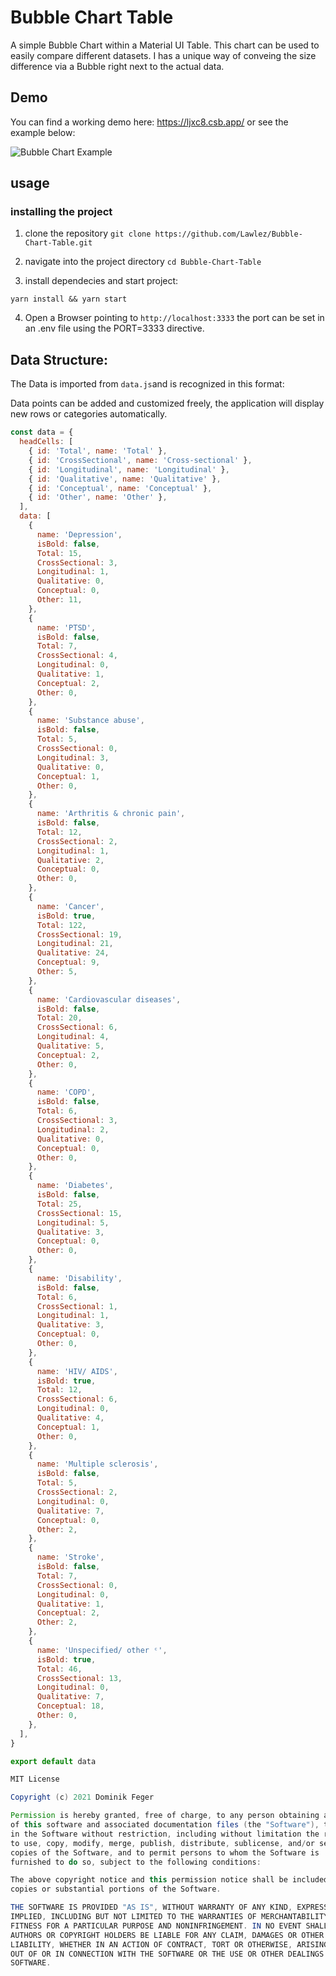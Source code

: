 # Bubble Chart Table
A simple Bubble Chart within a Material UI Table. This chart can be used to easily compare different datasets. I has a unique way of conveing the size difference via a Bubble right next to the actual data.

## Demo
You can find a working demo here: https://ljxc8.csb.app/
or see the example below: 

![Bubble Chart Example](https://github.com/Lawlez/Bubble-Chart-Table/blob/main/example.png?raw=true)

## usage

### installing the project

1. clone the repository 
`git clone https://github.com/Lawlez/Bubble-Chart-Table.git`

2. navigate into the project directory
`cd Bubble-Chart-Table`

3. install dependecies and start project:

`yarn install && yarn start`

4. Open a Browser pointing to
`http://localhost:3333`
the port can be set in an .env file using the PORT=3333 directive.

## Data Structure:

The Data is imported from `data.js`and is recognized in this format:

Data points can be added and customized freely, the application will display new rows or categories automatically.

```javascript
const data = {
  headCells: [
    { id: 'Total', name: 'Total' },
    { id: 'CrossSectional', name: 'Cross-sectional' },
    { id: 'Longitudinal', name: 'Longitudinal' },
    { id: 'Qualitative', name: 'Qualitative' },
    { id: 'Conceptual', name: 'Conceptual' },
    { id: 'Other', name: 'Other' },
  ],
  data: [
    {
      name: 'Depression',
      isBold: false,
      Total: 15,
      CrossSectional: 3,
      Longitudinal: 1,
      Qualitative: 0,
      Conceptual: 0,
      Other: 11,
    },
    {
      name: 'PTSD',
      isBold: false,
      Total: 7,
      CrossSectional: 4,
      Longitudinal: 0,
      Qualitative: 1,
      Conceptual: 2,
      Other: 0,
    },
    {
      name: 'Substance abuse',
      isBold: false,
      Total: 5,
      CrossSectional: 0,
      Longitudinal: 3,
      Qualitative: 0,
      Conceptual: 1,
      Other: 0,
    },
    {
      name: 'Arthritis & chronic pain',
      isBold: false,
      Total: 12,
      CrossSectional: 2,
      Longitudinal: 1,
      Qualitative: 2,
      Conceptual: 0,
      Other: 0,
    },
    {
      name: 'Cancer',
      isBold: true,
      Total: 122,
      CrossSectional: 19,
      Longitudinal: 21,
      Qualitative: 24,
      Conceptual: 9,
      Other: 5,
    },
    {
      name: 'Cardiovascular diseases',
      isBold: false,
      Total: 20,
      CrossSectional: 6,
      Longitudinal: 4,
      Qualitative: 5,
      Conceptual: 2,
      Other: 0,
    },
    {
      name: 'COPD',
      isBold: false,
      Total: 6,
      CrossSectional: 3,
      Longitudinal: 2,
      Qualitative: 0,
      Conceptual: 0,
      Other: 0,
    },
    {
      name: 'Diabetes',
      isBold: false,
      Total: 25,
      CrossSectional: 15,
      Longitudinal: 5,
      Qualitative: 3,
      Conceptual: 0,
      Other: 0,
    },
    {
      name: 'Disability',
      isBold: false,
      Total: 6,
      CrossSectional: 1,
      Longitudinal: 1,
      Qualitative: 3,
      Conceptual: 0,
      Other: 0,
    },
    {
      name: 'HIV/ AIDS',
      isBold: true,
      Total: 12,
      CrossSectional: 6,
      Longitudinal: 0,
      Qualitative: 4,
      Conceptual: 1,
      Other: 0,
    },
    {
      name: 'Multiple sclerosis',
      isBold: false,
      Total: 5,
      CrossSectional: 2,
      Longitudinal: 0,
      Qualitative: 7,
      Conceptual: 0,
      Other: 2,
    },
    {
      name: 'Stroke',
      isBold: false,
      Total: 7,
      CrossSectional: 0,
      Longitudinal: 0,
      Qualitative: 1,
      Conceptual: 2,
      Other: 2,
    },
    {
      name: 'Unspecified/ other ᶜ',
      isBold: true,
      Total: 46,
      CrossSectional: 13,
      Longitudinal: 0,
      Qualitative: 7,
      Conceptual: 18,
      Other: 0,
    },
  ],
}

export default data

```


```java
MIT License

Copyright (c) 2021 Dominik Feger

Permission is hereby granted, free of charge, to any person obtaining a copy
of this software and associated documentation files (the "Software"), to deal
in the Software without restriction, including without limitation the rights
to use, copy, modify, merge, publish, distribute, sublicense, and/or sell
copies of the Software, and to permit persons to whom the Software is
furnished to do so, subject to the following conditions:

The above copyright notice and this permission notice shall be included in all
copies or substantial portions of the Software.

THE SOFTWARE IS PROVIDED "AS IS", WITHOUT WARRANTY OF ANY KIND, EXPRESS OR
IMPLIED, INCLUDING BUT NOT LIMITED TO THE WARRANTIES OF MERCHANTABILITY,
FITNESS FOR A PARTICULAR PURPOSE AND NONINFRINGEMENT. IN NO EVENT SHALL THE
AUTHORS OR COPYRIGHT HOLDERS BE LIABLE FOR ANY CLAIM, DAMAGES OR OTHER
LIABILITY, WHETHER IN AN ACTION OF CONTRACT, TORT OR OTHERWISE, ARISING FROM,
OUT OF OR IN CONNECTION WITH THE SOFTWARE OR THE USE OR OTHER DEALINGS IN THE
SOFTWARE.
```
